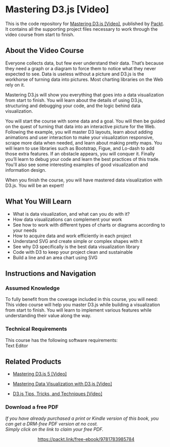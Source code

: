 # Mastering D3.js [Video]
This is the code repository for [Mastering D3.js [Video]](https://www.packtpub.com/web-development/mastering-d3js-video?utm_source=github&utm_medium=repository&utm_campaign=9781783985784), published by [Packt](https://www.packtpub.com/?utm_source=github). It contains all the supporting project files necessary to work through the video course from start to finish.
## About the Video Course
Everyone collects data, but few ever understand their data. That’s because they need a graph or a diagram to force them to notice what they never expected to see. Data is useless without a picture and D3.js is the workhorse of turning data into pictures. Most charting libraries on the Web rely on it.

Mastering D3.js will show you everything that goes into a data visualization from start to finish. You will learn about the details of using D3.js, structuring and debugging your code, and the logic behind data visualization.

You will start the course with some data and a goal. You will then be guided on the quest of turning that data into an interactive picture for the Web. Following the example, you will master D3 layouts, learn about adding animations and user interaction to make your visualization responsive, scrape more data when needed, and learn about making pretty maps. You will learn to use libraries such as Bootstrap, Figue, and Lo-dash to add those extra features. If an obstacle appears, you will conquer it. Finally you’ll learn to debug your code and learn the best practices of this trade. You'll also see some interesting examples of good 
visualization and information design.

When you finish the course, you will have mastered data visualization with D3.js. You will be an expert!

<H2>What You Will Learn</H2>
<DIV class=book-info-will-learn-text>
<UL>
<LI>What is data visualization, and what can you do with it? 
<LI>How data visualizations can complement your work 
<LI>See how to work with different types of charts or diagrams according to your needs 
<LI>How to acquire data and work efficiently in each project 
<LI>Understand SVG and create simple or complex shapes with it 
<LI>See why D3 specifically is the best data visualization library 
<LI>Code with D3 to keep your project clean and sustainable 
<LI>Build a line and an area chart using SVG </LI></UL></DIV>

## Instructions and Navigation
### Assumed Knowledge
To fully benefit from the coverage included in this course, you will need:<br/>
This video course will help you master D3.js while building a visualization from start to finish. You will learn to implement various features while understanding their value along the way.
### Technical Requirements
This course has the following software requirements:<br/>
Text Editor

## Related Products
* [Mastering D3.js 5 [Video]](https://www.packtpub.com/big-data-and-business-intelligence/mastering-d3js-5-video?utm_source=github&utm_medium=repository&utm_campaign=9781789951332)

* [Mastering Data Visualization with D3.js [Video]](https://www.packtpub.com/web-development/mastering-data-visualization-d3js-video?utm_source=github&utm_medium=repository&utm_campaign=9781786461032)

* [D3.js Tips, Tricks, and Techniques [Video]](https://www.packtpub.com/application-development/d3js-tips-tricks-and-techniques-video?utm_source=github&utm_medium=repository&utm_campaign=9781838642334)

### Download a free PDF

 <i>If you have already purchased a print or Kindle version of this book, you can get a DRM-free PDF version at no cost.<br>Simply click on the link to claim your free PDF.</i>
<p align="center"> <a href="https://packt.link/free-ebook/9781783985784">https://packt.link/free-ebook/9781783985784 </a> </p>